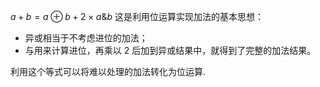 $a + b = a \oplus b + 2 \times a \& b$
这是利用位运算实现加法的基本思想：

- 异或相当于不考虑进位的加法；
- 与用来计算进位，再乘以 2 后加到异或结果中，就得到了完整的加法结果。

利用这个等式可以将难以处理的加法转化为位运算.

